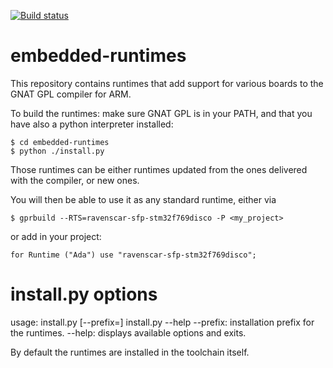 [![Build status](https://ci.appveyor.com/api/projects/status/github/adacore/embedded-runtimes/master?svg=true)](https://ci.appveyor.com/project/github-integration-adacore/embedded-runtimes)

# embedded-runtimes

This repository contains runtimes that add support for various boards to the
GNAT GPL compiler for ARM.

To build the runtimes: make sure GNAT GPL is in your PATH, and that you have
also a python interpreter installed:

    $ cd embedded-runtimes
    $ python ./install.py

Those runtimes can be either runtimes updated from the ones delivered with the
compiler, or new ones.

You will then be able to use it as any standard runtime, either via

    $ gprbuild --RTS=ravenscar-sfp-stm32f769disco -P <my_project>

or add in your project:

    for Runtime ("Ada") use "ravenscar-sfp-stm32f769disco";

# install.py options

usage: install.py [--prefix=<path>]
       install.py --help
  --prefix: installation prefix for the runtimes.
  --help: displays available options and exits.

By default the runtimes are installed in the toolchain itself.
